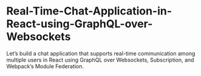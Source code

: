 # Real-Time-Chat-Application-in-React-using-GraphQL-over-Websockets
Let’s build a chat application that supports real-time communication among multiple users in React using GraphQL over Websockets, Subscription, and Webpack’s Module Federation.
